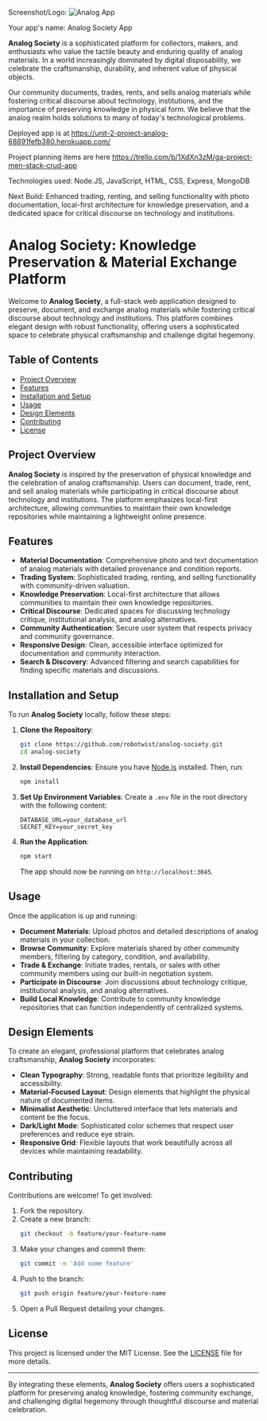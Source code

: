 Screenshot/Logo:
![Analog App](https://github.com/user-attachments/assets/cb5c0db5-c938-419f-9d4e-95a717651acf)

Your app's name: Analog Society App 

**Analog Society** is a sophisticated platform for collectors, makers, and enthusiasts who value the tactile beauty and enduring quality of analog materials. In a world increasingly dominated by digital disposability, we celebrate the craftsmanship, durability, and inherent value of physical objects.

Our community documents, trades, rents, and sells analog materials while fostering critical discourse about technology, institutions, and the importance of preserving knowledge in physical form. We believe that the analog realm holds solutions to many of today's technological problems.

Deployed app is at https://unit-2-project-analog-68891fefb380.herokuapp.com/

Project planning items are here https://trello.com/b/1XdXn3zM/ga-project-men-stack-crud-app

Technologies used: Node.JS, JavaScript, HTML, CSS, Express, MongoDB

Next Build: Enhanced trading, renting, and selling functionality with photo documentation, local-first architecture for knowledge preservation, and a dedicated space for critical discourse on technology and institutions.
# Analog Society: Knowledge Preservation & Material Exchange Platform

Welcome to **Analog Society**, a full-stack web application designed to preserve, document, and exchange analog materials while fostering critical discourse about technology and institutions. This platform combines elegant design with robust functionality, offering users a sophisticated space to celebrate physical craftsmanship and challenge digital hegemony.

## Table of Contents

- [Project Overview](#project-overview)
- [Features](#features)
- [Installation and Setup](#installation-and-setup)
- [Usage](#usage)
- [Design Elements](#design-elements)
- [Contributing](#contributing)
- [License](#license)

## Project Overview

**Analog Society** is inspired by the preservation of physical knowledge and the celebration of analog craftsmanship. Users can document, trade, rent, and sell analog materials while participating in critical discourse about technology and institutions. The platform emphasizes local-first architecture, allowing communities to maintain their own knowledge repositories while maintaining a lightweight online presence.

## Features

- **Material Documentation**: Comprehensive photo and text documentation of analog materials with detailed provenance and condition reports.
- **Trading System**: Sophisticated trading, renting, and selling functionality with community-driven valuation.
- **Knowledge Preservation**: Local-first architecture that allows communities to maintain their own knowledge repositories.
- **Critical Discourse**: Dedicated spaces for discussing technology critique, institutional analysis, and analog alternatives.
- **Community Authentication**: Secure user system that respects privacy and community governance.
- **Responsive Design**: Clean, accessible interface optimized for documentation and community interaction.
- **Search & Discovery**: Advanced filtering and search capabilities for finding specific materials and discussions.

## Installation and Setup

To run **Analog Society** locally, follow these steps:

1. **Clone the Repository**:
   ```bash
   git clone https://github.com/robotwist/analog-society.git
   cd analog-society
   ```

2. **Install Dependencies**:
   Ensure you have [Node.js](https://nodejs.org/) installed. Then, run:
   ```bash
   npm install
   ```

3. **Set Up Environment Variables**:
   Create a `.env` file in the root directory with the following content:
   ```
   DATABASE_URL=your_database_url
   SECRET_KEY=your_secret_key
   ```

4. **Run the Application**:
   ```bash
   npm start
   ```
   The app should now be running on `http://localhost:3045`.

## Usage

Once the application is up and running:

- **Document Materials**: Upload photos and detailed descriptions of analog materials in your collection.
- **Browse Community**: Explore materials shared by other community members, filtering by category, condition, and availability.
- **Trade & Exchange**: Initiate trades, rentals, or sales with other community members using our built-in negotiation system.
- **Participate in Discourse**: Join discussions about technology critique, institutional analysis, and analog alternatives.
- **Build Local Knowledge**: Contribute to community knowledge repositories that can function independently of centralized systems.

## Design Elements

To create an elegant, professional platform that celebrates analog craftsmanship, **Analog Society** incorporates:

- **Clean Typography**: Strong, readable fonts that prioritize legibility and accessibility.
- **Material-Focused Layout**: Design elements that highlight the physical nature of documented items.
- **Minimalist Aesthetic**: Uncluttered interface that lets materials and content be the focus.
- **Dark/Light Mode**: Sophisticated color schemes that respect user preferences and reduce eye strain.
- **Responsive Grid**: Flexible layouts that work beautifully across all devices while maintaining readability.

## Contributing

Contributions are welcome! To get involved:

1. Fork the repository.
2. Create a new branch:
   ```bash
   git checkout -b feature/your-feature-name
   ```
3. Make your changes and commit them:
   ```bash
   git commit -m 'Add some feature'
   ```
4. Push to the branch:
   ```bash
   git push origin feature/your-feature-name
   ```
5. Open a Pull Request detailing your changes.

## License

This project is licensed under the MIT License. See the [LICENSE](LICENSE) file for more details.

---

By integrating these elements, **Analog Society** offers users a sophisticated platform for preserving analog knowledge, fostering community exchange, and challenging digital hegemony through thoughtful discourse and material celebration. 
